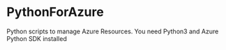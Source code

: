 # PythonForAzure
Python scripts to manage Azure Resources.
You need Python3 and Azure Python SDK installed
